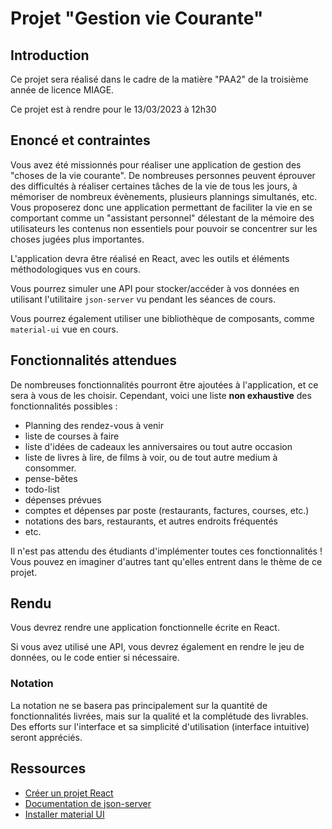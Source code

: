 # Projet "Gestion vie Courante"

## Introduction

Ce projet sera réalisé dans le cadre de la matière "PAA2" de la troisième année de licence MIAGE.

Ce projet est à rendre pour le 13/03/2023 à 12h30

## Enoncé et contraintes

Vous avez été missionnés pour réaliser une application de gestion des "choses de la vie courante". De nombreuses personnes peuvent éprouver des difficultés à réaliser certaines tâches de la vie de tous les jours, à mémoriser de nombreux évènements, plusieurs plannings simultanés, etc. Vous proposerez donc une application permettant de faciliter la vie en se comportant comme un "assistant personnel" délestant de la mémoire des utilisateurs les contenus non essentiels pour pouvoir se concentrer sur les choses jugées plus importantes.

L'application devra être réalisé en React, avec les outils et éléments méthodologiques vus en cours.

Vous pourrez simuler une API pour stocker/accéder à vos données en utilisant l'utilitaire `json-server` vu pendant les séances de cours.

Vous pourrez également utiliser une bibliothèque de composants, comme `material-ui` vue en cours.

## Fonctionnalités attendues

De nombreuses fonctionnalités pourront être ajoutées à l'application, et ce sera à vous de les choisir. Cependant, voici une liste __non exhaustive__ des fonctionnalités possibles :
* Planning des rendez-vous à venir
* liste de courses à faire
* liste d'idées de cadeaux les anniversaires ou tout autre occasion
* liste de livres à lire, de films à voir, ou de tout autre medium à consommer.
* pense-bêtes
* todo-list
* dépenses prévues
* comptes et dépenses par poste (restaurants, factures, courses, etc.)
* notations des bars, restaurants, et autres endroits fréquentés
* etc.

Il n'est pas attendu des étudiants d'implémenter toutes ces fonctionnalités ! Vous pouvez en imaginer d'autres tant qu'elles entrent dans le thème de ce projet.

## Rendu

Vous devrez rendre une application fonctionnelle écrite en React.

Si vous avez utilisé une API, vous devrez également en rendre le jeu de données, ou le code entier si nécessaire.

### Notation

La notation ne se basera pas principalement sur la quantité de fonctionnalités livrées, mais sur la qualité et la complétude des livrables. Des efforts sur l'interface et sa simplicité d'utilisation (interface intuitive) seront appréciés.

## Ressources

* [Créer un projet React](https://fr.reactjs.org/docs/create-a-new-react-app.html)
* [Documentation de json-server](https://www.npmjs.com/package/json-server)
* [Installer material UI](https://mui.com/material-ui/getting-started/installation/)
